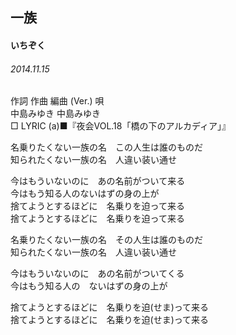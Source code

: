 ## 一族
#### いちぞく
###### 2014.11.15


作詞  作曲  編曲 (Ver.)   唄  
中島みゆき   中島みゆき          
□ LYRIC (a)■『夜会VOL.18「橋の下のアルカディア」』  

名乗りたくない一族の名　この人生は誰のものだ  
知られたくない一族の名　人違い装い通せ  
  
今はもういないのに　あの名前がついて来る  
今はもう知る人のないはずの身の上が  
捨てようとするほどに　名乗りを迫って来る  
捨てようとするほどに　名乗りを迫って来る  
  
  
  
名乗りたくない一族の名　その人生は誰のものだ  
知られたくない一族の名　人違い装い通せ  
  
今はもういないのに　あの名前がついてくる  
今はもう知る人の　ないはずの身の上が  
  
捨てようとするほどに　名乗りを迫(せま)って来る  
捨てようとするほどに　名乗りを迫(せま)って来る  